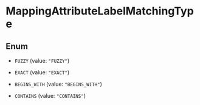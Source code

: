 

# MappingAttributeLabelMatchingType

## Enum


* `FUZZY` (value: `"FUZZY"`)

* `EXACT` (value: `"EXACT"`)

* `BEGINS_WITH` (value: `"BEGINS_WITH"`)

* `CONTAINS` (value: `"CONTAINS"`)



